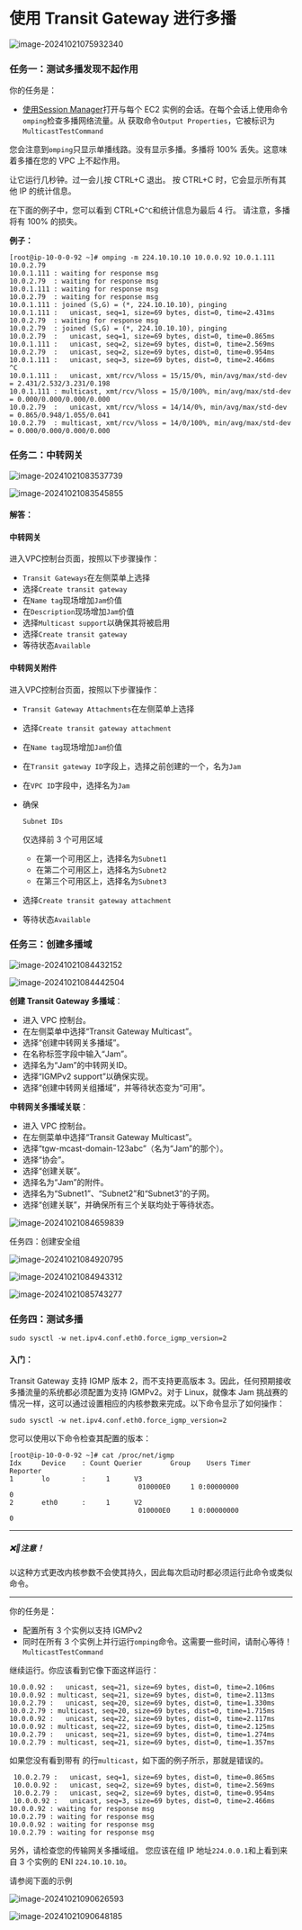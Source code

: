 # **使用 Transit Gateway 进行多播**

![image-20241021075932340](C:\Users\Owen\AppData\Roaming\Typora\typora-user-images\image-20241021075932340.png)

### 任务一：测试多播发现不起作用

你的任务是：

- [使用Session Manager](https://docs.aws.amazon.com/systems-manager/latest/userguide/session-manager-working-with-sessions-start.html#start-ec2-console)打开与每个 EC2 实例的会话。在每个会话上使用命令`omping`检查多播网络流量。从 获取命令`Output Properties`，它被标识为`MulticastTestCommand`

您会注意到`omping`只显示单播线路。没有显示多播。多播将 100% 丢失。这意味着多播在您的 VPC 上不起作用。

让它运行几秒钟。过一会儿按 CTRL+C 退出。
按 CTRL+C 时，它会显示所有其他 IP 的统计信息。

在下面的例子中，您可以看到 CTRL+C`^C`和统计信息为最后 4 行。
请注意，多播将有 100% 的损失。

**例子：**

```shell
[root@ip-10-0-0-92 ~]# omping -m 224.10.10.10 10.0.0.92 10.0.1.111 10.0.2.79
10.0.1.111 : waiting for response msg
10.0.2.79  : waiting for response msg
10.0.1.111 : waiting for response msg
10.0.2.79  : waiting for response msg
10.0.1.111 : joined (S,G) = (*, 224.10.10.10), pinging
10.0.1.111 :   unicast, seq=1, size=69 bytes, dist=0, time=2.431ms
10.0.2.79  : waiting for response msg
10.0.2.79  : joined (S,G) = (*, 224.10.10.10), pinging
10.0.2.79  :   unicast, seq=1, size=69 bytes, dist=0, time=0.865ms
10.0.1.111 :   unicast, seq=2, size=69 bytes, dist=0, time=2.569ms
10.0.2.79  :   unicast, seq=2, size=69 bytes, dist=0, time=0.954ms
10.0.1.111 :   unicast, seq=3, size=69 bytes, dist=0, time=2.466ms
^C
10.0.1.111 :   unicast, xmt/rcv/%loss = 15/15/0%, min/avg/max/std-dev = 2.431/2.532/3.231/0.198
10.0.1.111 : multicast, xmt/rcv/%loss = 15/0/100%, min/avg/max/std-dev = 0.000/0.000/0.000/0.000
10.0.2.79  :   unicast, xmt/rcv/%loss = 14/14/0%, min/avg/max/std-dev = 0.865/0.948/1.055/0.041
10.0.2.79  : multicast, xmt/rcv/%loss = 14/0/100%, min/avg/max/std-dev = 0.000/0.000/0.000/0.000
```





### 任务二：中转网关

![image-20241021083537739](C:\Users\Owen\AppData\Roaming\Typora\typora-user-images\image-20241021083537739.png)

![image-20241021083545855](C:\Users\Owen\AppData\Roaming\Typora\typora-user-images\image-20241021083545855.png)

#### 解答：

#### 中转网关

进入VPC控制台页面，按照以下步骤操作：

- `Transit Gateways`在左侧菜单上选择
- 选择`Create transit gateway`
- 在`Name tag`现场增加`Jam`价值
- 在`Description`现场增加`Jam`价值
- 选择`Multicast support`以确保其将被启用
- 选择`Create transit gateway`
- 等待状态`Available`

#### 中转网关附件

进入VPC控制台页面，按照以下步骤操作：

- `Transit Gateway Attachments`在左侧菜单上选择

- 选择`Create transit gateway attachment`

- 在`Name tag`现场增加`Jam`价值

- 在`Transit gateway ID`字段上，选择之前创建的一个，名为`Jam`

- 在`VPC ID`字段中，选择名为`Jam`

- 确保

  ```
  Subnet IDs
  ```

  仅选择前 3 个可用区域

  - 在第一个可用区上，选择名为`Subnet1`
  - 在第二个可用区上，选择名为`Subnet2`
  - 在第三个可用区上，选择名为`Subnet3`

- 选择`Create transit gateway attachment`

- 等待状态`Available`





### 任务三：创建多播域

![image-20241021084432152](C:\Users\Owen\AppData\Roaming\Typora\typora-user-images\image-20241021084432152.png)



![image-20241021084442504](C:\Users\Owen\AppData\Roaming\Typora\typora-user-images\image-20241021084442504.png)



**创建 Transit Gateway 多播域**：

- 进入 VPC 控制台。
- 在左侧菜单中选择“Transit Gateway Multicast”。
- 选择“创建中转网关多播域”。
- 在名称标签字段中输入“Jam”。
- 选择名为“Jam”的中转网关ID。
- 选择“IGMPv2 support”以确保实现。
- 选择“创建中转网关组播域”，并等待状态变为“可用”。

**中转网关多播域关联**：

- 进入 VPC 控制台。
- 在左侧菜单中选择“Transit Gateway Multicast”。
- 选择“tgw-mcast-domain-123abc”（名为“Jam”的那个）。
- 选择“协会”。
- 选择“创建关联”。
- 选择名为“Jam”的附件。
- 选择名为“Subnet1”、“Subnet2”和“Subnet3”的子网。
- 选择“创建关联”，并确保所有三个关联均处于等待状态。

![image-20241021084659839](C:\Users\Owen\AppData\Roaming\Typora\typora-user-images\image-20241021084659839.png)





任务四：创建安全组

![image-20241021084920795](C:\Users\Owen\AppData\Roaming\Typora\typora-user-images\image-20241021084920795.png)

![image-20241021084943312](C:\Users\Owen\AppData\Roaming\Typora\typora-user-images\image-20241021084943312.png)

![image-20241021085743277](C:\Users\Owen\AppData\Roaming\Typora\typora-user-images\image-20241021085743277.png)

### 任务四：测试多播

```shell
sudo sysctl -w net.ipv4.conf.eth0.force_igmp_version=2
```

#### 入门：

Transit Gateway 支持 IGMP 版本 2，而不支持更高版本 3。因此，任何预期接收多播流量的系统都必须配置为支持 IGMPv2。对于 Linux，就像本 Jam 挑战赛的情况一样，这可以通过设置相应的内核参数来完成。以下命令显示了如何操作：

```shell
sudo sysctl -w net.ipv4.conf.eth0.force_igmp_version=2
```

您可以使用以下命令检查其配置的版本：

```shell
[root@ip-10-0-0-92 ~]# cat /proc/net/igmp
Idx     Device    : Count Querier       Group    Users Timer    Reporter
1       lo        :     1      V3
                                010000E0     1 0:00000000               0
2       eth0      :     1      V2
                                010000E0     1 0:00000000               0
```

------

##### ❌👮注意！

以这种方式更改内核参数不会使其持久，因此每次启动时都必须运行此命令或类似命令。

------

你的任务是：

- 配置所有 3 个实例以支持 IGMPv2
- 同时在所有 3 个实例上并行运行`omping`命令。这需要一些时间，请耐心等待！`MulticastTestCommand`

继续运行。你应该看到它像下面这样运行：

```shell
10.0.0.92 :   unicast, seq=21, size=69 bytes, dist=0, time=2.106ms
10.0.0.92 : multicast, seq=21, size=69 bytes, dist=0, time=2.113ms
10.0.2.79 :   unicast, seq=20, size=69 bytes, dist=0, time=1.330ms
10.0.2.79 : multicast, seq=20, size=69 bytes, dist=0, time=1.715ms
10.0.0.92 :   unicast, seq=22, size=69 bytes, dist=0, time=2.117ms
10.0.0.92 : multicast, seq=22, size=69 bytes, dist=0, time=2.125ms
10.0.2.79 :   unicast, seq=21, size=69 bytes, dist=0, time=1.274ms
10.0.2.79 : multicast, seq=21, size=69 bytes, dist=0, time=1.357ms
```

如果您没有看到带有 的行`multicast`，如下面的例子所示，那就是错误的。

```shell
 10.0.2.79 :   unicast, seq=1, size=69 bytes, dist=0, time=0.865ms
 10.0.0.92 :   unicast, seq=2, size=69 bytes, dist=0, time=2.569ms
 10.0.2.79 :   unicast, seq=2, size=69 bytes, dist=0, time=0.954ms
 10.0.0.92 :   unicast, seq=3, size=69 bytes, dist=0, time=2.466ms
10.0.0.92 : waiting for response msg
10.0.2.79 : waiting for response msg
10.0.0.92 : waiting for response msg
10.0.2.79 : waiting for response msg
```

另外，请检查您的传输网关多播域组。
您应该在组 IP 地址`224.0.0.1`和上看到来自 3 个实例的 ENI `224.10.10.10`。

请参阅下面的示例

![image-20241021090626593](C:\Users\Owen\AppData\Roaming\Typora\typora-user-images\image-20241021090626593.png)

![image-20241021090648185](C:\Users\Owen\AppData\Roaming\Typora\typora-user-images\image-20241021090648185.png)